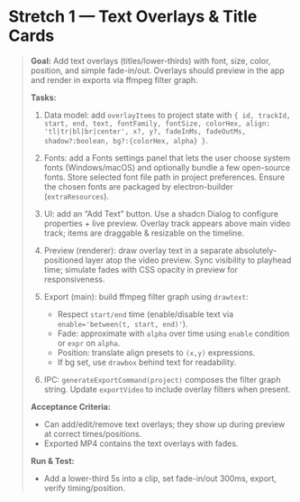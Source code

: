 # Stretch 1 — Text Overlays & Title Cards

> **Goal:** Add text overlays (titles/lower-thirds) with font, size, color, position, and simple fade-in/out. Overlays should preview in the app and render in exports via ffmpeg filter graph.
>
> **Tasks:**
>
> 1. Data model: add `overlayItems` to project state with `{ id, trackId, start, end, text, fontFamily, fontSize, colorHex, align: 'tl|tr|bl|br|center', x?, y?, fadeInMs, fadeOutMs, shadow?:boolean, bg?:{colorHex, alpha} }`.
> 2. Fonts: add a Fonts settings panel that lets the user choose system fonts (Windows/macOS) and optionally bundle a few open-source fonts. Store selected font file path in project preferences. Ensure the chosen fonts are packaged by electron-builder (`extraResources`).
> 3. UI: add an “Add Text” button. Use a shadcn Dialog to configure properties + live preview. Overlay track appears above main video track; items are draggable & resizable on the timeline.
> 4. Preview (renderer): draw overlay text in a separate absolutely-positioned layer atop the video preview. Sync visibility to playhead time; simulate fades with CSS opacity in preview for responsiveness.
> 5. Export (main): build ffmpeg filter graph using `drawtext`:
>
>    - Respect `start/end` time (enable/disable text via `enable='between(t, start, end)'`).
>    - Fade: approximate with `alpha` over time using `enable` condition or `expr` on `alpha`.
>    - Position: translate align presets to `(x,y)` expressions.
>    - If bg set, use `drawbox` behind text for readability.
>
> 6. IPC: `generateExportCommand(project)` composes the filter graph string. Update `exportVideo` to include overlay filters when present.
>
> **Acceptance Criteria:**
>
> - Can add/edit/remove text overlays; they show up during preview at correct times/positions.
> - Exported MP4 contains the text overlays with fades.
>
> **Run & Test:**
>
> - Add a lower-third 5s into a clip, set fade-in/out 300ms, export, verify timing/position.

